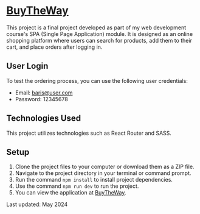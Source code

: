 # [BuyTheWay](https://buytheway.netlify.app)

This project is a final project developed as part of my web development course's SPA (Single Page Application) module. It is designed as an online shopping platform where users can search for products, add them to their cart, and place orders after logging in.

## User Login

To test the ordering process, you can use the following user credentials:

- Email: baris@user.com
- Password: 12345678

## Technologies Used

This project utilizes technologies such as React Router and SASS.

## Setup

1. Clone the project files to your computer or download them as a ZIP file.
2. Navigate to the project directory in your terminal or command prompt.
3. Run the command `npm install` to install project dependencies.
4. Use the command `npm run dev` to run the project.
5. You can view the application at [BuyTheWay](https://buytheway.netlify.app).

Last updated: May 2024
